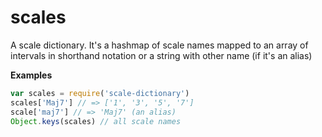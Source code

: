 # scales

A scale dictionary. It's a hashmap of scale names mapped to an array of
intervals in shorthand notation or a string with other name (if it's an
alias)

**Examples**

```javascript
var scales = require('scale-dictionary')
scales['Maj7'] // => ['1', '3', '5', '7']
scale['maj7'] // => 'Maj7' (an alias)
Object.keys(scales) // all scale names
```
